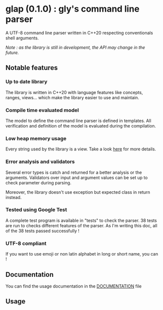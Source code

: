 # glap (0.1.0) : gly's command line parser

A UTF-8 command line parser written in C++20 respecting conventionals shell arguments.

*Note : as the library is still in development, the API may change in the future.*

## Notable features

### Up to date library

The library is written in C++20 with language features like concepts, ranges, views... which make the library easier to use and maintain.

### Compile time evaluated model

The model to define the command line parser is defined in templates. All verification and definition of the model is evaluated during the compilation.

### Low heap memory usage

Every string used by the library is a view. Take a look [here](#something-about-lifetime) for more details.

### Error analysis and validators

Several error types is catch and returned for a better analysis or the arguments. Validators over input and argument values can be set up to check parameter during parsing.

Moreover, the library doesn't use exception but expected class in return instead.

### Tested using Google Test

A complete test program is available in "tests" to check the parser. 38 tests are run to checks different features of the parser. As I'm writing this doc, all of the 38 tests passed successfully !

### UTF-8 compliant

If you want to use emoji or non latin alphabet in long or short name, you can !

## Documentation

You can find the usage documentation in the [DOCUMENTATION](DOCUMENTATION.md) file

## Usage 

